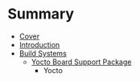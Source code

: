 # Summary

* [Cover](README.md)
* [Introduction](documentation/Introduction.md)
* [Build Systems](documentation/BuildSystems.md)
   * [Yocto Board Support Package](documentation/YoctoBoardSupportPackage.md)
       * Yocto

